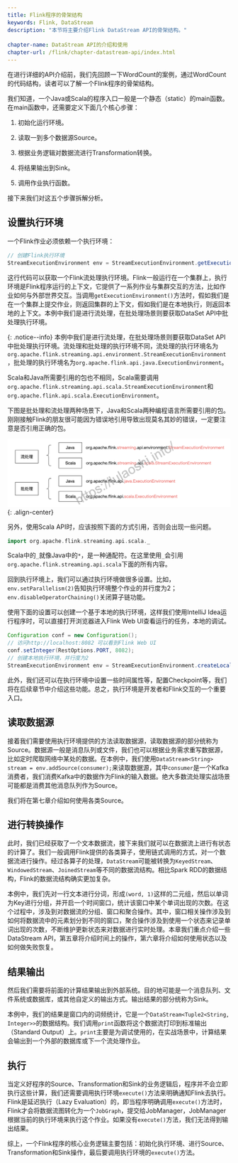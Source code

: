 ```yaml
---
title: Flink程序的骨架结构
keywords: Flink, DataStream
description: "本节将主要介绍Flink DataStream API的骨架结构。"

chapter-name: DataStream API的介绍和使用
chapter-url: /flink/chapter-datastream-api/index.html
---
```


在进行详细的API介绍前，我们先回顾一下WordCount的案例，通过WordCount的代码结构，读者可以了解一个Flink程序的骨架结构。

我们知道，一个Java或Scala的程序入口一般是一个静态（static）的main函数。在main函数中，还需要定义下面几个核心步骤：

1. 初始化运行环境。

2. 读取一到多个数据源Source。

3. 根据业务逻辑对数据流进行Transformation转换。

4. 将结果输出到Sink。

5. 调用作业执行函数。

接下来我们对这五个步骤拆解分析。

## 设置执行环境

一个Flink作业必须依赖一个执行环境：

```java
// 创建Flink执行环境
StreamExecutionEnvironment env = StreamExecutionEnvironment.getExecutionEnvironment();
```

这行代码可以获取一个Flink流处理执行环境。Flink一般运行在一个集群上，执行环境是Flink程序运行的上下文，它提供了一系列作业与集群交互的方法，比如作业如何与外部世界交互。当调用`getExecutionEnvironment()`方法时，假如我们是在一个集群上提交作业，则返回集群的上下文，假如我们是在本地执行，则返回本地的上下文。本例中我们是进行流处理，在批处理场景则要获取DataSet API中批处理执行环境。

{: .notice--info}
本例中我们是进行流处理，在批处理场景则要获取DataSet API中批处理执行环境。流处理和批处理的执行环境不同，流处理的执行环境名为`org.apache.flink.streaming.api.environment.StreamExecutionEnvironment`，批处理的执行环境名为`org.apache.flink.api.java.ExecutionEnvironment`。

Scala和Java所需要引用的包也不相同，Scala需要调用`org.apache.flink.streaming.api.scala.StreamExecutionEnvironment`和`org.apache.flink.api.scala.ExecutionEnvironment`。

下图是批处理和流处理两种场景下，Java和Scala两种编程语言所需要引用的包。刚刚接触Flink的朋友很可能因为错误地引用导致出现莫名其妙的错误，一定要注意是否引用正确的包。

![流处理和批处理不同场景下，相关API的引用](./img/batch-streaming-api-import.png){: .align-center}

另外，使用Scala API时，应该按照下面的方式引用，否则会出现一些问题。

```scala
import org.apache.flink.streaming.api.scala._
```

Scala中的`_`就像Java中的`*`，是一种通配符。在这里使用`_`会引用`org.apache.flink.streaming.api.scala`下面的所有内容。

回到执行环境上，我们可以通过执行环境做很多设置。比如，`env.setParallelism(2)`告知执行环境整个作业的并行度为2；`env.disableOperatorChaining()`关闭算子链功能。

使用下面的设置可以创建一个基于本地的执行环境，这样我们使用IntelliJ Idea运行程序时，可以直接打开浏览器进入Flink Web UI查看运行的任务，本地的调试。

```java
Configuration conf = new Configuration();
// 访问http://localhost:8082 可以看到Flink Web UI
conf.setInteger(RestOptions.PORT, 8082);
// 创建本地执行环境，并行度为2
StreamExecutionEnvironment env = StreamExecutionEnvironment.createLocalEnvironment(2, conf);
```

此外，我们还可以在执行环境中设置一些时间属性等，配置Checkpoint等，我们将在后续章节中介绍这些功能。总之，执行环境是开发者和Flink交互的一个重要入口。

## 读取数据源

接着我们需要使用执行环境提供的方法读取数据源，读取数据源的部分统称为Source。数据源一般是消息队列或文件，我们也可以根据业务需求重写数据源，比如定时爬取网络中某处的数据。在本例中，我们使用`DataStream<String> stream = env.addSource(consumer);`来读取数据源，其中`consumer`是一个Kafka消费者，我们消费Kafka中的数据作为Flink的输入数据。绝大多数流处理实战场景可能都是消费其他消息队列作为Source。

我们将在第七章介绍如何使用各类Source。

## 进行转换操作

此时，我们已经获取了一个文本数据流，接下来我们就可以在数据流上进行有状态的计算了。我们一般调用Flink提供的各类算子，使用链式调用的方式，对一个数据流进行操作。经过各算子的处理，`DataStream`可能被转换为`KeyedStream`、`WindowedStream`、`JoinedStream`等不同的数据流结构。相比Spark RDD的数据结构，Flink的数据流结构确实更加复杂。

本例中，我们先对一行文本进行分词，形成`(word, 1)`这样的二元组，然后以单词为Key进行分组，并开启一个时间窗口，统计该窗口中某个单词出现的次数。在这个过程中，涉及到对数据流的分组、窗口和聚合操作。其中，窗口相关操作涉及到如何将数据流中的元素划分到不同的窗口，聚合操作涉及到使用一个状态来记录单词出现的次数，不断维护更新状态来对数据进行实时处理。本章我们重点介绍一些DataStream API，第五章将介绍时间上的操作，第六章将介绍如何使用状态以及如何做失败恢复。

## 结果输出

然后我们需要将前面的计算结果输出到外部系统。目的地可能是一个消息队列、文件系统或数据库，或其他自定义的输出方式。输出结果的部分统称为Sink。

本例中，我们的结果是窗口内的词频统计，它是一个`DataStream<Tuple2<String, Integer>>`的数据结构。我们调用`print`函数将这个数据流打印到标准输出（Standard Output）上。`print`主要是为调试使用的，在实战场景中，计算结果会输出到一个外部的数据库或下一个流处理作业。

## 执行

当定义好程序的Source、Transformation和Sink的业务逻辑后，程序并不会立即执行这些计算，我们还需要调用执行环境`execute()`方法来明确通知Flink去执行。Flink是延迟执行（Lazy Evaluation）的，即当程序明确调用`execute()`方法时，Flink才会将数据流图转化为一个`JobGraph`，提交给JobManager，JobManager根据当前的执行环境来执行这个作业。如果没有`execute()`方法，我们无法得到输出结果。

综上，一个Flink程序的核心业务逻辑主要包括：初始化执行环境、进行Source、Transformation和Sink操作，最后要调用执行环境的`execute()`方法。